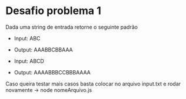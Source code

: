 # Desafio problema 1

 Dada uma string de entrada retorne o seguinte padrão

- Input: ABC
- Output: AAABBCBBAAA

- Input: ABCD
- Output: AAAABBBCCBBBAAAA

Caso queira testar mais casos basta colocar no arquivo input.txt e rodar novamente -> node nomeArquivo.js

